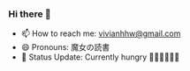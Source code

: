 ### Hi there 👋
- 📫 How to reach me: vivianhhw@gmail.com
- 😄 Pronouns: 魔女の読書
- 🤔 Status Update: Currently hungry 🍔🍟🌭🌮🥗🍪

<!--
**humizhazha/humizhazha** is a ✨ _special_ ✨ repository because its `README.md` (this file) appears on your GitHub profile.

Here are some ideas to get you started:

- 🔭 I’m currently working on ...
- 🌱 I’m currently learning ...
- 👯 I’m looking to collaborate on ...
- 🤔 I’m looking for help with ...
- 💬 Ask me about ...
- 📫 How to reach me: ...
- 😄 Pronouns: ...
- ⚡ Fun fact: ...
-->
